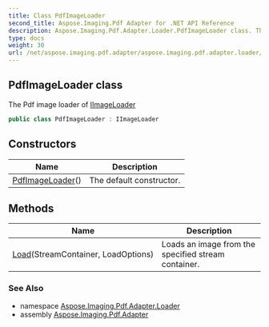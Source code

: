 ```yaml
---
title: Class PdfImageLoader
second_title: Aspose.Imaging.Pdf Adapter for .NET API Reference
description: Aspose.Imaging.Pdf.Adapter.Loader.PdfImageLoader class. The Pdf image loader of IImageLoader
type: docs
weight: 30
url: /net/aspose.imaging.pdf.adapter/aspose.imaging.pdf.adapter.loader/pdfimageloader/
---
```

## PdfImageLoader class

The Pdf image loader of [IImageLoader](https://reference.aspose.com/imaging/net/aspose.imaging/iimageloader/)

```csharp
public class PdfImageLoader : IImageLoader
```

## Constructors

| Name | Description |
| --- | --- |
| [PdfImageLoader](pdfimageloader/)() | The default constructor. |

## Methods

| Name | Description |
| --- | --- |
| [Load](../../aspose.imaging.pdf.adapter.loader/pdfimageloader/load/)(StreamContainer, LoadOptions) | Loads an image from the specified stream container. |

### See Also

* namespace [Aspose.Imaging.Pdf.Adapter.Loader](../../aspose.imaging.pdf.adapter.loader/)
* assembly [Aspose.Imaging.Pdf.Adapter](../../)


